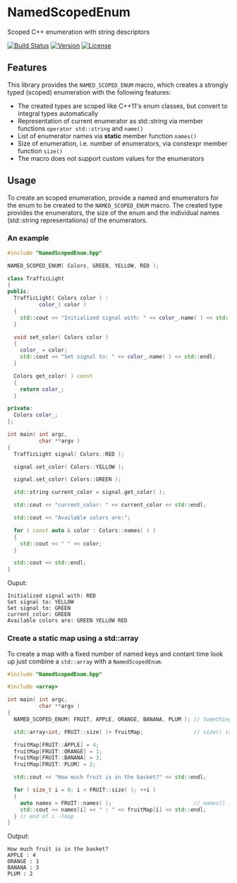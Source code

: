 # NamedScopedEnum
Scoped C++ enumeration with string descriptors

[![Build Status](https://travis-ci.org/HerrNilZon/NamedScopedEnum.svg?branch=master)](https://travis-ci.org/HerrNilZon/NamedScopedEnum)
[![Version](https://img.shields.io/badge/c%2B%2B-14-blue.svg)](http://en.cppreference.com/w/cpp)
[![License](https://img.shields.io/badge/license-MIT-lightgrey.svg)](https://en.wikipedia.org/wiki/MIT_License)

## Features

This library provides the `NAMED_SCOPED_ENUM` macro, which creates a strongly typed (scoped) enumeration with the following features:
* The created types are scoped like C++11's enum classes, but convert to integral types automatically
* Representation of current enumerator as std::string via member functions `operator std::string` and `name()`
* List of enumerator names via __static__ member function `names()`
* Size of enumeration, i.e. number of enumerators, via constexpr member function `size()`
* The macro does not support custom values for the enumerators

## Usage

To create an scoped enumeration, provide a named and enumerators for the enum to be created to the `NAMED_SCOPED_ENUM` macro. The created type provides the enumerators, the size of the enum and the individual names (std::string representations) of the enumerators. 

### An example

```cpp
#include "NamedScopedEnum.hpp"

NAMED_SCOPED_ENUM( Colors, GREEN, YELLOW, RED );

class TrafficLight
{
public:
  TrafficLight( Colors color ) :
          color_( color )
  {
    std::cout << "Initialized signal with: " << color_.name( ) << std::endl;
  }

  void set_color( Colors color )
  {
    color_ = color;
    std::cout << "Set signal to: " << color_.name( ) << std::endl;
  }

  Colors get_color( ) const
  {
    return color_;
  }

private:
  Colors color_;
};

int main( int argc,
          char **argv )
{
  TrafficLight signal( Colors::RED );

  signal.set_color( Colors::YELLOW );

  signal.set_color( Colors::GREEN );

  std::string current_color = signal.get_color( );

  std::cout << "current_color: " << current_color << std::endl;

  std::cout << "Available colors are:";

  for ( const auto & color : Colors::names( ) )
  {
    std::cout << " " << color;
  }

  std::cout << std::endl;
}
```

Ouput:
```
Initialized signal with: RED
Set signal to: YELLOW
Set signal to: GREEN
current_color: GREEN
Available colors are: GREEN YELLOW RED
```

### Create a static map using a std::array

To create a map with a fixed number of named keys and contant time look up
just combine a `std::array` with a `NamedScopedEnum`. 

```cpp
#include "NamedScopedEnum.hpp"

#include <array>

int main( int argc,
          char **argv )
{
  NAMED_SCOPED_ENUM( FRUIT, APPLE, ORANGE, BANANA, PLUM ); // Something healthy

  std::array<int, FRUIT::size( )> fruitMap;                // size() is constexpr

  fruitMap[FRUIT::APPLE] = 4;
  fruitMap[FRUIT::ORANGE] = 1;
  fruitMap[FRUIT::BANANA] = 3;
  fruitMap[FRUIT::PLUM] = 2;

  std::cout << "How much fruit is in the basket?" << std::endl;

  for ( size_t i = 0; i < FRUIT::size( ); ++i )
  {
    auto names = FRUIT::names( );                          // names() is static
    std::cout << names[i] << " : " << fruitMap[i] << std::endl;
  } // end of i -loop
}
```
Output:
```
How much fruit is in the basket?
APPLE : 4
ORANGE : 1
BANANA : 3
PLUM : 2
```